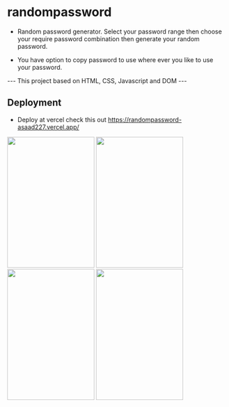 # randompassword

 - Random password generator. Select your password range then choose your require password combination then generate your random password.
 
 - You have option to copy password to use where ever you like to use your password.

 --- This project based on HTML, CSS, Javascript and DOM ---
 
 ## Deployment
 - Deploy at vercel check this out 
 https://randompassword-asaad227.vercel.app/
<div style="display: flex, flex-direction: row" >
 <image src="./passwordGenerator-1.png"  border-radius: 5px; margin="20px" width="200px" height="300px"/>
  <image src="./passwordGenerator-2.png"  border-radius: 5px; margin="20px" width="200px" height="300px"/>
    <image src="./passwordGenerator-3.png"  border-radius: 5px; margin="20px" width="200px" height="300px"/>
      <image src="./passwordGenerator-4.png"  border-radius: 5px; margin="20px" width="200px" height="300px"/>
      </div>
